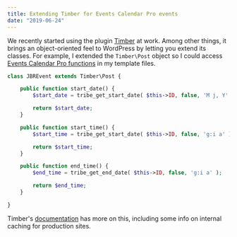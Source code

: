 ```yaml
---
title: Extending Timber for Events Calendar Pro events
date: "2019-06-24"
---
```


We recently started using the plugin [Timber](https://www.upstatement.com/timber/) at work. Among other things, it brings an object-oriented feel to WordPress by letting you extend its classes. For example, I extended the `Timber\Post` object so I could access [Events Calendar Pro functions](https://support.theeventscalendar.com/666307-Using-tribe_get_events) in my template files.

```php
class JBREvent extends Timber\Post {

	public function start_date() {
		$start_date = tribe_get_start_date( $this->ID, false, 'M j, Y' );

		return $start_date;
	}

	public function start_time() {
		$start_time = tribe_get_start_date( $this->ID, false, 'g:i a' );

		return $start_time;
	}

	public function end_time() {
		$end_time = tribe_get_end_date( $this->ID, false, 'g:i a' );

		return $end_time;
	}

}
```

Timber's [documentation](https://timber.github.io/docs/guides/extending-timber/#an-example-that-extends-timberpost) has more on this, including some info on internal caching for production sites.